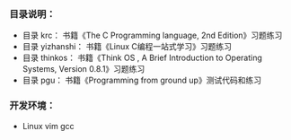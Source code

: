 ### 目录说明：
* 目录 krc： 书籍《The C Programming language, 2nd Edition》习题练习
* 目录 yizhanshi：  书籍《Linux C编程一站式学习》习题练习
* 目录 thinkos：  书籍《Think OS , A Brief Introduction to Operating Systems, Version 0.8.1》习题练习
* 目录 pgu：  书籍《Programming from ground up》测试代码和练习

### 开发环境：
* Linux vim gcc

